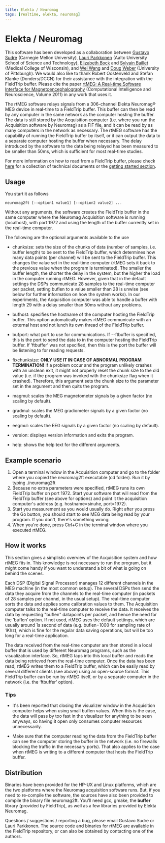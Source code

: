 ```yaml
---
title: Elekta / Neuromag
tags: [realtime, elekta, neuromag]
---
```


# Elekta / Neuromag

This software has been developed as a collaboration between [Gustavo Sudre](mailto:gsudre@andrew.cmu.edu) (Carnegie Mellon University), [Lauri Parkkonen](mailto:lauri@neuro.hut.fi) (Aalto University School of Science and Technology), [Elizabeth Bock](mailto:ebock@mcw.edu) and [Sylvain Baillet](mailto:sbaillet@mcw.edu) (Medical College of Wisconsin), and [Wei Wang](mailto:wangwei3@pitt.edu) and [Doug Weber](mailto:djw50@pitt.edu) (University of Pittsburgh). We would also like to thank Robert Oostenveld and Stefan Klanke (Donders/DCCN) for their assistance with the integration with the FieldTrip buffer. Please cite the paper [rtMEG: A Real-time Software Interface for Magnetoencephalography](http://www.hindawi.com/journals/cin/2011/327953/) (Computational Intelligence and Neuroscience,
Volume 2011) in any work that uses it.

The rtMEG software relays signals from a 306-channel Elekta Neuromag® MEG device in real-time to a FieldTrip buffer. This buffer can then be read by any computer in the same network as the computer hosting the buffer. The data is still stored by the Acquisition computer (i.e. where you run the Acquisition software by Neuromag) as a FIF file, and it can be read by as many computers in the network as necessary. The rtMEG software has the capability of running the FieldTrip buffer by itself, or it can output the data to a separate computer hosting the buffer when necessary. The delay introduced by the software to the data being relayed has been measured to be smaller than 50ms, which is sufficient for most real-time studies.

For more information on how to read from a FieldTrip buffer, please check [here](/development/realtime) for a collection of technical documents or the [getting started section](/getting_started/realtime).

## Usage

You start it as follows

    neuromag2ft [--option1 value1] [--option2 value2] ...

Without any arguments, the software creates the FieldTrip buffer in the same computer where the Neuromag Acquisition software is running (localhost), with port 1972 and using the length of the buffer currently set in the real-time computer.

The following are the optional arguments available to the use

*  chunksize: sets the size of the chunks of data (number of samples, i.e. buffer length) to be sent to the FieldTrip buffer, which determines how many data points (per channel) will be sent to the FieldTrip buffer. This changes the value set in the real-time computer (rtMEG sets it back to the previous value when the program is terminated). The smaller the buffer length, the shorter the delay in the system, but the higher the load in the computer running rtMEG. However, given that in the default settings the DSPs communicate 28 samples to the real-time computer per packet, setting buflen to a value smaller than 28 is unwise (see below for further information on how the system works). In our experiments, the Acquisition computer was able to handle a buffer with length 29 with a delay smaller than 50ms without any problems.

*  bufhost: specifies the hostname of the computer hosting the FieldTrip buffer. This option automatically makes rtMEG communicate with an external host and not lunch its own thread of the FieldTrip buffer.

*  bufport: what port to use for communications. If --ftbuffer is specified, this is the port to send the data to in the computer hosting the FieldTrip buffer. If ’ftbuffer’ was not specified, then this is the port the buffer will be listening to for reading requests.  

*  fixchunksize: **ONLY USE IT IN CASE OF ABNORMAL PROGRAM TERMINATION!** If a problem occur and the program unlikely crashes with an unclean exit, it might not properly reset the chunk size to the old value (i.e. if the program was invoked with the chunksize flag when it crashed). Therefore, this argument sets the chunk size to the parameter set in the argument and then quits the program.

*  magmul: scales the MEG magnetometer signals by a given factor (no scaling by default).

*  gradmul: scales the MEG gradiometer signals by a given factor (no scaling by default).

*  eegmul: scales the EEG signals by a given factor (no scaling by default).

*  version: displays version information and exits the program.

*  help: shows the help text for the different arguments.

##  Example scenario

 1.  Open a terminal window in the Acquisition computer and go to the folder where you copied the neuromag2ft executable (cd folder). Run it by typing ./neuromag2ft
 2.  Because no extra parameters were specified, rtMEG runs its own FieldTrip buffer on port 1972. Start your software that will read from the FieldTrip buffer (see above for options) and point it the acquisition computer's address (e.g. hostname=sinuhe, port=1972).
 3.  Start you measurement as you would usually do. Right after you press the Go button, you should start to see MEG data being read by your program. If you don't, there's something wrong.
 4.  When you're done, press Ctrl+C in the terminal window where you executed rtMEG.

##  How it works

This section gives a simplistic overview of the Acquisition system and how rtMEG fits in. This knowledge is not necessary to run the program, but it might come handy if you want to understand a bit of what is going on behind the scenes.

Each DSP (Digital Signal Processor) manages 12 different channels in the MEG machine (in the most common setup). The several DSPs then send the data they acquire from the channels to the real-time computer (in packets of 28 samples per channel, in the usual setup). The real-time computer sorts the data and applies some calibration values to them. The Acquisition computer talks to the real-time computer to receive the data. It receives the data by requesting "buflen" datapoints per packet, and hence the need for the ’buflen’ option. If not used, rtMEG uses the default settings, which are usually around 1s second of data (e.g. buflen=1000 for sampling rate of 1Khz), which is fine for the regular data saving operations, but will be too long for a real-time application.

The data received from the real-time computer are then stored in a local buffer that is used by different Neuromag programs, such as the visualization interface. So, rtMEG taps into this local buffer and reads the data being retrieved from the real-time computer. Once the data has been read, rtMEG writes them to a FieldTrip buffer, which can be easily read by several different clients (see above) using an open-source format. This FieldTrip buffer can be run by rtMEG itself, or by a separate computer in the network (i.e. the ’ftbuffer’ option).

###  Tips

*  It's been reported that closing the visualizer window in the Acquisition computer helps when using small buflen values. When this is the case, the data will pass by too fast in the visualizer for anything to be seen anyways, so having it open only consumes computer resources unnecessarily.

*  Make sure that the computer reading the data from the FieldTrip buffer can see the computer storing the buffer in the network (i.e. no firewalls blocking the traffic in the necessary ports). That also applies to the case when rtMEG is writing to a different computer that hosts the FieldTrip buffer.   

##   Distribution

Binaries have been provided for the HP-UX and Linux platforms, which are the two platforms where the Neuromag acquisition software runs. But, if you need to re-compile the software, the sources have also been provided to compile the binary file neuromag2ft. You'll need gcc, gmake, the **buffer** library (provided by FieldTrip), as well as a few libraries provided by Elekta Neuromag.

Questions / suggestions / reporting a bug, please email Gustavo Sudre or Lauri Parkkonen. The source code and binaries for rtMEG are available in the FieldTrip repository, or can also be obtained by contacting one of the authors.

